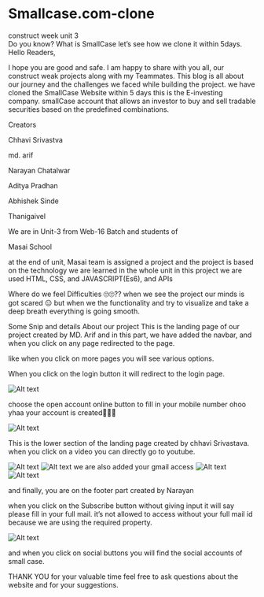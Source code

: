 # Smallcase.com-clone
construct week unit 3 <br/>
Do you know? What is SmallCase let’s see how we clone it within 5days.
<br/>
Hello Readers,

I hope you are good and safe. I am happy to share with you all, our construct weak projects along with my Teammates. This blog is all about our journey and the challenges we faced while building the project. we have cloned the SmallCase Website within 5 days this is the E-investing company. smallCase account that allows an investor to buy and sell tradable securities based on the predefined combinations.

Creators

Chhavi Srivastva

md. arif

Narayan Chatalwar

Aditya Pradhan

Abhishek Sinde

Thanigaivel

We are in Unit-3 from Web-16 Batch and students of

Masai School

at the end of unit, Masai team is assigned a project and the project is based on the technology we are learned in the whole unit in this project we are used HTML, CSS, and JAVASCRIPT(Es6), and APIs

Where do we feel Difficulties 🙄🙄??
when we see the project our minds is got scared 😑 but when we the functionality and try to visualize and take a deep breath everything is going smooth.

Some Snip and details About our project
This is the landing page of our project created by MD. Arif and in this part, we have added the navbar, and when you click on any page redirected to the page.

like when you click on more pages you will see various options.

When you click on the login button it will redirect to the login page.


<img src="https://miro.medium.com/max/875/0*v7lqSFM3dgOxCfUx.jpeg" alt="Alt text" title="Optional title">

choose the open account online button to fill in your mobile number ohoo yhaa your account is created🙂🤗🤗

<img src="https://miro.medium.com/max/709/0*z3ymM_hR4QzqziNo.jpeg" alt="Alt text" title="Optional title">


This is the lower section of the landing page created by chhavi Srivastava. when you click on a video you can directly go to youtube.

<!-- <img src="" alt="Alt text" title="Optional title"> -->

<img src="https://miro.medium.com/max/875/0*byj_V3E0teTZzi5Z.jpeg" alt="Alt text" title="Optional title">

<img src="https://miro.medium.com/max/875/0*TGfwpBD8JQHY27k9.jpeg" alt="Alt text" title="Optional title">
we are also added your gmail access


<img src="https://miro.medium.com/max/875/0*zadx468P5YeLGedJ.jpeg" alt="Alt text" title="Optional title">
<img src="https://miro.medium.com/max/875/0*erHcIDTC5n0X8eKh.jpeg" alt="Alt text" title="Optional title">

and finally, you are on the footer part created by Narayan

when you click on the Subscribe button without giving input it will say please fill in your full mail. it’s not allowed to access without your full mail id because we are using the required property.



<img src="https://miro.medium.com/max/875/0*xOyz5LqoetGRFbJd.jpeg" alt="Alt text" title="Optional title">

and when you click on social buttons you will find the social accounts of small case.


THANK YOU for your valuable time feel free to ask questions about the website and for your suggestions.

